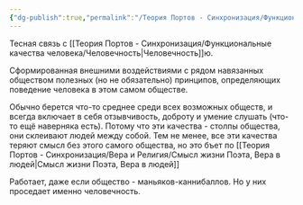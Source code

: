 ```yaml
---
{"dg-publish":true,"permalink":"/Теория Портов - Синхронизация/Функциональные качества человека/Порядочность/"}
---
```


Тесная связь с [[Теория Портов - Синхронизация/Функциональные качества человека/Человечность\|Человечность]]ю.

Сформированная внешними воздействиями с рядом навязанных обществом полезных (но не обязательно) принципов, определяющих поведение человека в этом самом обществе.

Обычно берется что-то среднее среди всех возможных обществ, и всегда включает в себя отзывчивость, доброту и умение слушать (что-то ещё наверняка есть). Потому что эти качества - столпы общества, они склеивают людей между собой. Тем не менее, все эти качества теряют смысл без этого самого общества, но это бъет по [[Теория Портов - Синхронизация/Вера и Религия/Смысл жизни Поэта, Вера в людей\|Смысл жизни Поэта, Вера в людей]]

Работает, даже если общество - маньяков-каннибаллов. Но у них проседает именно человечность.